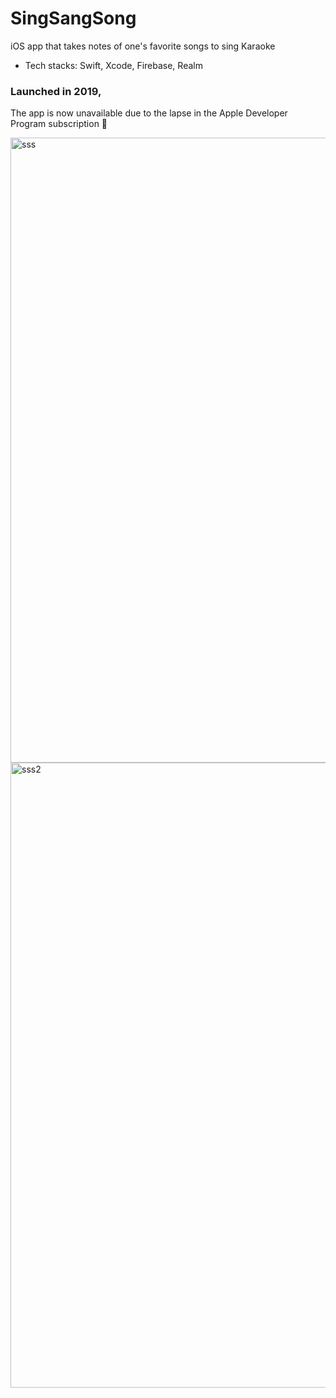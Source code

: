 # SingSangSong
iOS app that takes notes of one's favorite songs to sing Karaoke
- Tech stacks: Swift, Xcode, Firebase, Realm

### Launched in 2019,
The app is now unavailable due to the lapse in the Apple Developer Program subscription 🥲

<img width="1000" alt="sss" src="https://user-images.githubusercontent.com/89917595/221274289-3ada81ac-f1c7-4c08-83cb-1cb1760c0231.png">
<img width="1000" alt="sss2" src="https://user-images.githubusercontent.com/89917595/221274298-5c9148c9-115d-49d1-93d4-a810e9a17e4e.png">
